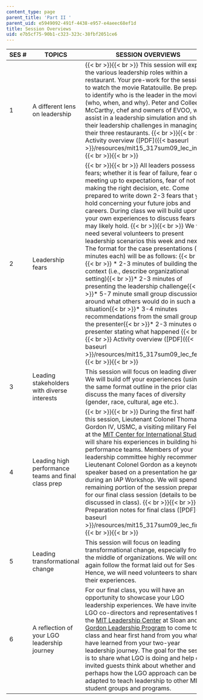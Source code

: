 ```yaml
---
content_type: page
parent_title: 'Part II '
parent_uid: e5949092-491f-4438-e957-e4aeec68ef1d
title: Session Overviews
uid: e7b5cf75-90b1-c323-323c-38fbf2051ce6
---
```


| SES # | TOPICS | SESSION OVERVIEWS |
| --- | --- | --- |
| 1 | A different lens on leadership |  {{< br >}}{{< br >}} This session will explore the various leadership roles within a restaurant. Your pre-work for the session is to watch the movie Ratatouille. Be prepared to identify who is the leader in the movie (who, when, and why). Peter and Colleen McCarthy, chef and owners of EVOO, will assist in a leadership simulation and share their leadership challenges in managing their three restaurants. {{< br >}}{{< br >}} Activity overview ([PDF]({{< baseurl >}}/resources/mit15_317sum09_lec_intro)) {{< br >}}{{< br >}}  |
| 2 | Leadership fears |  {{< br >}}{{< br >}} All leaders possess fears; whether it is fear of failure, fear of not meeting up to expectations, fear of not making the right decision, etc. Come prepared to write down 2-3 fears that you hold concerning your future jobs and careers. During class we will build upon your own experiences to discuss fears you may likely hold. {{< br >}}{{< br >}} We will need several volunteers to present leadership scenarios this week and next. The format for the case presentations (20 minutes each) will be as follows: {{< br >}}{{< br >}} *   2-3 minutes of building the context (i.e., describe organizational setting){{< br >}}*   2-3 minutes of presenting the leadership challenge{{< br >}}*   5-7 minute small group discussion around what others would do in such a situation{{< br >}}*   3-4 minutes recommendations from the small groups to the presenter{{< br >}}*   2-3 minutes of presenter stating what happened {{< br >}}{{< br >}} Activity overview ([PDF]({{< baseurl >}}/resources/mit15_317sum09_lec_fears)) {{< br >}}{{< br >}}  |
| 3 | Leading stakeholders with diverse interests | This session will focus on leading diversity. We will build off your experiences (using the same format outline in the prior class) to discuss the many faces of diversity (gender, race, cultural, age etc.). |
| 4 | Leading high performance teams and final class prep |  {{< br >}}{{< br >}} During the first half of this session, Lieutenant Colonel Thomas J. Gordon IV, USMC, a visiting military Fellow at the [MIT Center for International Studies](http://web.mit.edu/cis/), will share his experiences in building high performance teams. Members of your leadership committee highly recommended Lieutenant Colonel Gordon as a keynote speaker based on a presentation he gave during an IAP Workshop. We will spend the remaining portion of the session preparing for our final class session (details to be discussed in class). {{< br >}}{{< br >}} Preparation notes for final class ([PDF]({{< baseurl >}}/resources/mit15_317sum09_lec_final)) {{< br >}}{{< br >}}  |
| 5 | Leading transformational change | This session will focus on leading transformational change, especially from the middle of organizations. We will once again follow the format laid out for Ses #8. Hence, we will need volunteers to share their experiences. |
| 6 | A reflection of your LGO leadership journey | For our final class, you will have an opportunity to showcase your LGO leadership experiences. We have invited the LGO co-directors and representatives from the [MIT Leadership Center](http://mitleadership.mit.edu/) at Sloan and the [Gordon Leadership Program](http://web.mit.edu/gordonelp/) to come to class and hear first hand from you what you have learned from your two-year leadership journey. The goal for the session is to share what LGO is doing and help our invited guests think about whether and perhaps how the LGO approach can be adapted to teach leadership to other MIT student groups and programs.
